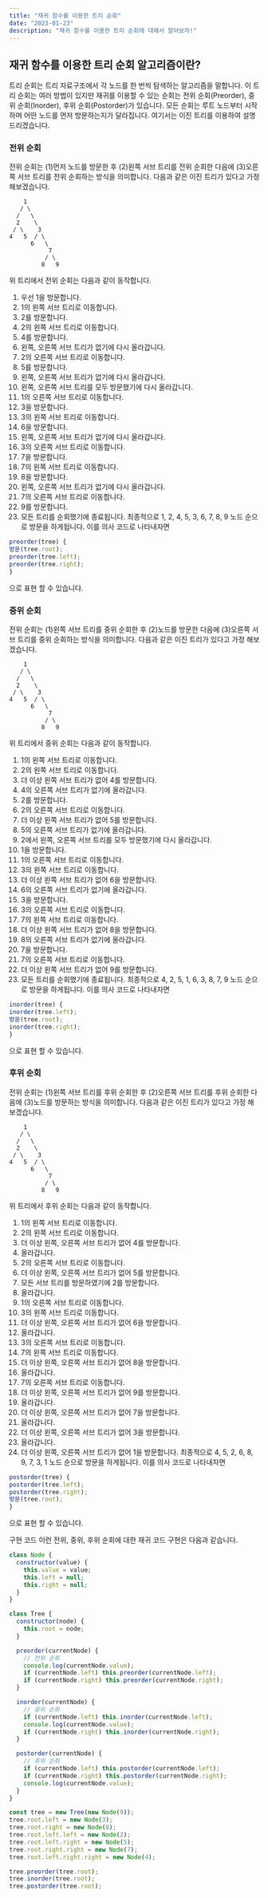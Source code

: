 ```yaml
---
title: "재귀 함수를 이용한 트리 순회"
date: "2023-01-23"
description: "재귀 함수를 이용한 트리 순회에 대해서 알아보자!"
---
```


## 재귀 함수를 이용한 트리 순회 알고리즘이란?

트리 순회는 트리 자료구조에서 각 노드를 한 번씩 탐색하는 알고리즘을 말합니다. 이 트리 순회는 여러 방법이 있지만 재귀를 이용할 수 있는 순회는 전위 순회(Preorder), 중위 순회(Inorder), 후위 순회(Postorder)가 있습니다. 모든 순회는 루트 노드부터 시작하며 어떤 노드를 먼저 방문하는지가 달라집니다. 여기서는 이진 트리를 이용하여 설명드리겠습니다.

### 전위 순회

전위 순회는 (1)먼저 노드를 방문한 후 (2)왼쪽 서브 트리를 전위 순회한 다음에 (3)오른쪽 서브 트리를 전위 순회하는 방식을 의미합니다. 다음과 같은 이진 트리가 있다고 가정 해보겠습니다.

```
    1
   / \
  /   \
  2    \
 / \    3
4   5  / \
      6   \
           7
          / \
         8   9
```

위 트리에서 전위 순회는 다음과 같이 동작합니다.

1. 우선 1을 방문합니다.
2. 1의 왼쪽 서브 트리로 이동합니다.
3. 2를 방문합니다.
4. 2의 왼쪽 서브 트리로 이동합니다.
5. 4를 방문합니다.
6. 왼쪽, 오른쪽 서브 트리가 없기에 다시 올라갑니다.
7. 2의 오른쪽 서브 트리로 이동합니다.
8. 5를 방문합니다.
9. 왼쪽, 오른쪽 서브 트리가 없기에 다시 올라갑니다.
10. 왼쪽, 오른쪽 서브 트리를 모두 방문했기에 다시 올라갑니다.
11. 1의 오른쪽 서브 트리로 이동합니다.
12. 3을 방문합니다.
13. 3의 왼쪽 서브 트리로 이동합니다.
14. 6을 방문합니다.
15. 왼쪽, 오른쪽 서브 트리가 없기에 다시 올라갑니다.
16. 3의 오른쪽 서브 트리로 이동합니다.
17. 7을 방문합니다.
18. 7의 왼쪽 서브 트리로 이동합니다.
19. 8을 방문합니다.
20. 왼쪽, 오른쪽 서브 트리가 없기에 다시 올라갑니다.
21. 7의 오른쪽 서브 트리로 이동합니다.
22. 9를 방문합니다.
23. 모든 트리를 순회했기에 종료됩니다.
    최종적으로 1, 2, 4, 5, 3, 6, 7, 8, 9 노드 순으로 방문을 하게됩니다. 이를 의사 코드로 나타내자면

```js
preorder(tree) {
방문(tree.root);
preorder(tree.left);
preorder(tree.right);
}
```

으로 표현 할 수 있습니다.

### 중위 순회

전위 순회는 (1)왼쪽 서브 트리를 중위 순회한 후 (2)노드를 방문한 다음에 (3)오른쪽 서브 트리를 중위 순회하는 방식을 의미합니다. 다음과 같은 이진 트리가 있다고 가정 해보겠습니다.

```
    1
   / \
  /   \
  2    \
 / \    3
4   5  / \
      6   \
           7
          / \
         8   9
```

위 트리에서 중위 순회는 다음과 같이 동작합니다.

1. 1의 왼쪽 서브 트리로 이동합니다.
2. 2의 왼쪽 서브 트리로 이동합니다.
3. 더 이상 왼쪽 서브 트리가 없어 4를 방문합니다.
4. 4의 오른쪽 서브 트리가 없기에 올라갑니다.
5. 2를 방문합니다.
6. 2의 오른쪽 서브 트리로 이동합니다.
7. 더 이상 왼쪽 서브 트리가 없어 5를 방문합니다.
8. 5의 오른쪽 서브 트리가 없기에 올라갑니다.
9. 2에서 왼쪽, 오른쪽 서브 트리를 모두 방문했기에 다시 올라갑니다.
10. 1을 방문합니다.
11. 1의 오른쪽 서브 트리로 이동합니다.
12. 3의 왼쪽 서브 트리로 이동합니다.
13. 더 이상 왼쪽 서브 트리가 없어 6을 방문합니다.
14. 6의 오른쪽 서브 트리가 없기에 올라갑니다.
15. 3을 방문합니다.
16. 3의 오른쪽 서브 트리로 이동합니다.
17. 7의 왼쪽 서브 트리로 이동합니다.
18. 더 이상 왼쪽 서브 트리가 없어 8을 방문합니다.
19. 8의 오른쪽 서브 트리가 없기에 올라갑니다.
20. 7을 방문합니다.
21. 7의 오른쪽 서브 트리로 이동합니다.
22. 더 이상 왼쪽 서브 트리가 없어 9를 방문합니다.
23. 모든 트리를 순회했기에 종료됩니다.
    최종적으로 4, 2, 5, 1, 6, 3, 8, 7, 9 노드 순으로 방문을 하게됩니다. 이를 의사 코드로 나타내자면

```js
inorder(tree) {
inorder(tree.left);
방문(tree.root);
inorder(tree.right);
}
```

으로 표현 할 수 있습니다.

### 후위 순회

전위 순회는 (1)왼쪽 서브 트리를 후위 순회한 후 (2)오른쪽 서브 트리를 후위 순회한 다음에 (3)노드를 방문하는 방식을 의미합니다. 다음과 같은 이진 트리가 있다고 가정 해보겠습니다.

```
    1
   / \
  /   \
  2    \
 / \    3
4   5  / \
      6   \
           7
          / \
         8   9
```

위 트리에서 후위 순회는 다음과 같이 동작합니다.

1.  1의 왼쪽 서브 트리로 이동합니다.
2.  2의 왼쪽 서브 트리로 이동합니다.
3.  더 이상 왼쪽, 오른쪽 서브 트리가 없어 4를 방문합니다.
4.  올라갑니다.
5.  2의 오른쪽 서브 트리로 이동합니다.
6.  더 이상 왼쪽, 오른쪽 서브 트리가 없어 5를 방문합니다.
7.  모든 서브 트리를 방문하였기에 2를 방문합니다.
8.  올라갑니다.
9.  1의 오른쪽 서브 트리로 이동합니다.
10. 3의 왼쪽 서브 트리로 이동합니다.
11. 더 이상 왼쪽, 오른쪽 서브 트리가 없어 6을 방문합니다.
12. 올라갑니다.
13. 3의 오른쪽 서브 트리로 이동합니다.
14. 7의 왼쪽 서브 트리로 이동합니다.
15. 더 이상 왼쪽, 오른쪽 서브 트리가 없어 8을 방문합니다.
16. 올라갑니다.
17. 7의 오른쪽 서브 트리로 이동합니다.
18. 더 이상 왼쪽, 오른쪽 서브 트리가 없어 9를 방문합니다.
19. 올라갑니다.
20. 더 이상 왼쪽, 오른쪽 서브 트리가 없어 7을 방문합니다.
21. 올라갑니다.
22. 더 이상 왼쪽, 오른쪽 서브 트리가 없어 3을 방문합니다.
23. 올라갑니다.
24. 더 이상 왼쪽, 오른쪽 서브 트리가 없어 1을 방문합니다.
    최종적으로 4, 5, 2, 6, 8, 9, 7, 3, 1 노드 순으로 방문을 하게됩니다. 이를 의사 코드로 나타내자면

```js
postorder(tree) {
postorder(tree.left);
postorder(tree.right);
방문(tree.root);
}
```

으로 표현 할 수 있습니다.

구현 코드
이런 전위, 중위, 후위 순회에 대한 재귀 코드 구현은 다음과 같습니다.

```js
class Node {
  constructor(value) {
    this.value = value;
    this.left = null;
    this.right = null;
  }
}

class Tree {
  constructor(node) {
    this.root = node;
  }

  preorder(currentNode) {
    // 전위 순회
    console.log(currentNode.value);
    if (currentNode.left) this.preorder(currentNode.left);
    if (currentNode.right) this.preorder(currentNode.right);
  }

  inorder(currentNode) {
    // 중위 순회
    if (currentNode.left) this.inorder(currentNode.left);
    console.log(currentNode.value);
    if (currentNode.right) this.inorder(currentNode.right);
  }

  postorder(currentNode) {
    // 후위 순회
    if (currentNode.left) this.postorder(currentNode.left);
    if (currentNode.right) this.postorder(currentNode.right);
    console.log(currentNode.value);
  }
}

const tree = new Tree(new Node(9));
tree.root.left = new Node(3);
tree.root.right = new Node(8);
tree.root.left.left = new Node(2);
tree.root.left.right = new Node(5);
tree.root.right.right = new Node(7);
tree.root.left.right.right = new Node(4);

tree.preorder(tree.root);
tree.inorder(tree.root);
tree.postorder(tree.root);
```
